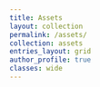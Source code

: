 ```yaml
---
title: Assets
layout: collection
permalink: /assets/
collection: assets
entries_layout: grid
author_profile: true
classes: wide
---
```

